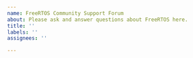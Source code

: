 ```yaml
---
name: FreeRTOS Community Support Forum
about: Please ask and answer questions about FreeRTOS here.
title: ''
labels: ''
assignees: ''

---
```



